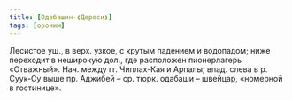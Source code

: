 ```yaml
---
title: [Одабашин-❮Дереси❯]
tags: [ороним]
---
```


Лесистое ущ., в верх. узкое, с крутым падением и водопадом; ниже переходит в
неширокую дол., где расположен пионерлагерь «Отважный». Нач. между гг.
Чиплах-Кая и Арпалы; впад. слева в р. Суук-Су выше пр. Аджибей – ср. тюрк.
одабаши – швейцар, «номерной в гостинице».
